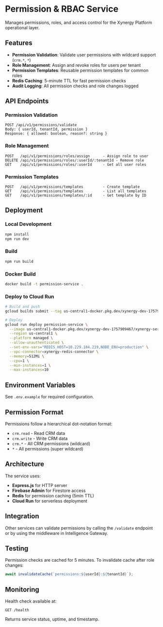# Permission & RBAC Service

Manages permissions, roles, and access control for the Xynergy Platform operational layer.

## Features

- **Permission Validation**: Validate user permissions with wildcard support (`crm.*`, `*`)
- **Role Management**: Assign and revoke roles for users per tenant
- **Permission Templates**: Reusable permission templates for common roles
- **Redis Caching**: 5-minute TTL for fast permission checks
- **Audit Logging**: All permission checks and role changes logged

## API Endpoints

### Permission Validation

```
POST /api/v1/permissions/validate
Body: { userId, tenantId, permission }
Response: { allowed: boolean, reason?: string }
```

### Role Management

```
POST   /api/v1/permissions/roles/assign      - Assign role to user
DELETE /api/v1/permissions/roles/:userId/:tenantId - Remove role
GET    /api/v1/permissions/roles/:userId     - Get all user roles
```

### Permission Templates

```
POST   /api/v1/permissions/templates         - Create template
GET    /api/v1/permissions/templates         - List all templates
GET    /api/v1/permissions/templates/:id     - Get template by ID
```

## Deployment

### Local Development

```bash
npm install
npm run dev
```

### Build

```bash
npm run build
```

### Docker Build

```bash
docker build -t permission-service .
```

### Deploy to Cloud Run

```bash
# Build and push
gcloud builds submit --tag us-central1-docker.pkg.dev/xynergy-dev-1757909467/xynergy-services/permission-service

# Deploy
gcloud run deploy permission-service \
  --image us-central1-docker.pkg.dev/xynergy-dev-1757909467/xynergy-services/permission-service:latest \
  --region us-central1 \
  --platform managed \
  --allow-unauthenticated \
  --set-env-vars="REDIS_HOST=10.229.184.219,NODE_ENV=production" \
  --vpc-connector=xynergy-redis-connector \
  --memory=512Mi \
  --cpu=1 \
  --min-instances=1 \
  --max-instances=10
```

## Environment Variables

See `.env.example` for required configuration.

## Permission Format

Permissions follow a hierarchical dot-notation format:

- `crm.read` - Read CRM data
- `crm.write` - Write CRM data
- `crm.*` - All CRM permissions (wildcard)
- `*` - All permissions (super wildcard)

## Architecture

The service uses:
- **Express.js** for HTTP server
- **Firebase Admin** for Firestore access
- **Redis** for permission caching (5min TTL)
- **Cloud Run** for serverless deployment

## Integration

Other services can validate permissions by calling the `/validate` endpoint or by using the middleware in Intelligence Gateway.

## Testing

Permission checks are cached for 5 minutes. To invalidate cache after role changes:

```typescript
await invalidateCache(`permissions:${userId}:${tenantId}`);
```

## Monitoring

Health check available at:
```
GET /health
```

Returns service status, uptime, and timestamp.
